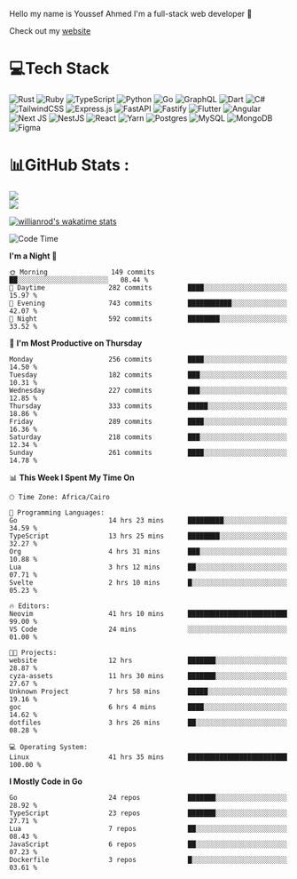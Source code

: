 Hello my name is Youssef Ahmed I'm a full-stack web developer 👋

Check out my [website](https://youssefahmed.vercel.app)
 
# 💻Tech Stack

![Rust](https://img.shields.io/badge/rust-%23000000.svg?style=for-the-badge&logo=rust&logoColor=white) ![Ruby](https://img.shields.io/badge/ruby-%23CC342D.svg?style=for-the-badge&logo=ruby&logoColor=white) ![TypeScript](https://img.shields.io/badge/typescript-%23007ACC.svg?style=for-the-badge&logo=typescript&logoColor=white) ![Python](https://img.shields.io/badge/python-3670A0?style=for-the-badge&logo=python&logoColor=ffdd54) ![Go](https://img.shields.io/badge/go-%2300ADD8.svg?style=for-the-badge&logo=go&logoColor=white) ![GraphQL](https://img.shields.io/badge/-GraphQL-E10098?style=for-the-badge&logo=graphql&logoColor=white) ![Dart](https://img.shields.io/badge/dart-%230175C2.svg?style=for-the-badge&logo=dart&logoColor=white) ![C#](https://img.shields.io/badge/c%23-%23239120.svg?style=for-the-badge&logo=c-sharp&logoColor=white) ![TailwindCSS](https://img.shields.io/badge/tailwindcss-%2338B2AC.svg?style=for-the-badge&logo=tailwind-css&logoColor=white) ![Express.js](https://img.shields.io/badge/express.js-%23404d59.svg?style=for-the-badge&logo=express&logoColor=%2361DAFB) ![FastAPI](https://img.shields.io/badge/FastAPI-005571?style=for-the-badge&logo=fastapi) ![Fastify](https://img.shields.io/badge/fastify-%23000000.svg?style=for-the-badge&logo=fastify&logoColor=white) ![Flutter](https://img.shields.io/badge/Flutter-%2302569B.svg?style=for-the-badge&logo=Flutter&logoColor=white) ![Angular](https://img.shields.io/badge/angular-%23DD0031.svg?style=for-the-badge&logo=angular&logoColor=white) ![Next JS](https://img.shields.io/badge/Next-black?style=for-the-badge&logo=next.js&logoColor=white) ![NestJS](https://img.shields.io/badge/nestjs-%23E0234E.svg?style=for-the-badge&logo=nestjs&logoColor=white) ![React](https://img.shields.io/badge/react-%2320232a.svg?style=for-the-badge&logo=react&logoColor=%2361DAFB) ![Yarn](https://img.shields.io/badge/yarn-%232C8EBB.svg?style=for-the-badge&logo=yarn&logoColor=white) ![Postgres](https://img.shields.io/badge/postgres-%23316192.svg?style=for-the-badge&logo=postgresql&logoColor=white) ![MySQL](https://img.shields.io/badge/mysql-%2300f.svg?style=for-the-badge&logo=mysql&logoColor=white) ![MongoDB](https://img.shields.io/badge/MongoDB-%234ea94b.svg?style=for-the-badge&logo=mongodb&logoColor=white)     ![Figma](https://img.shields.io/badge/figma-%23F24E1E.svg?style=for-the-badge&logo=figma&logoColor=white)

# 📊GitHub Stats :

![](https://github-readme-stats.vercel.app/api?username=joetifa2003&theme=tokyonight&hide_border=false&include_all_commits=false&count_private=false)<br/>
![](https://github-readme-streak-stats.herokuapp.com/?user=joetifa2003&theme=tokyonight&hide_border=false)<br/>

[![willianrod's wakatime stats](https://github-readme-stats.vercel.app/api/wakatime?username=joetifa2003&layout=compact)](https://github.com/anuraghazra/github-readme-stats)
<!--START_SECTION:waka-->
![Code Time](http://img.shields.io/badge/Code%20Time-3%2C070%20hrs%205%20mins-blue)

**I'm a Night 🦉** 

```text
🌞 Morning                149 commits         ██░░░░░░░░░░░░░░░░░░░░░░░   08.44 % 
🌆 Daytime                282 commits         ████░░░░░░░░░░░░░░░░░░░░░   15.97 % 
🌃 Evening                743 commits         ███████████░░░░░░░░░░░░░░   42.07 % 
🌙 Night                  592 commits         ████████░░░░░░░░░░░░░░░░░   33.52 % 
```
📅 **I'm Most Productive on Thursday** 

```text
Monday                   256 commits         ████░░░░░░░░░░░░░░░░░░░░░   14.50 % 
Tuesday                  182 commits         ███░░░░░░░░░░░░░░░░░░░░░░   10.31 % 
Wednesday                227 commits         ███░░░░░░░░░░░░░░░░░░░░░░   12.85 % 
Thursday                 333 commits         █████░░░░░░░░░░░░░░░░░░░░   18.86 % 
Friday                   289 commits         ████░░░░░░░░░░░░░░░░░░░░░   16.36 % 
Saturday                 218 commits         ███░░░░░░░░░░░░░░░░░░░░░░   12.34 % 
Sunday                   261 commits         ████░░░░░░░░░░░░░░░░░░░░░   14.78 % 
```


📊 **This Week I Spent My Time On** 

```text
🕑︎ Time Zone: Africa/Cairo

💬 Programming Languages: 
Go                       14 hrs 23 mins      █████████░░░░░░░░░░░░░░░░   34.59 % 
TypeScript               13 hrs 25 mins      ████████░░░░░░░░░░░░░░░░░   32.27 % 
Org                      4 hrs 31 mins       ███░░░░░░░░░░░░░░░░░░░░░░   10.88 % 
Lua                      3 hrs 12 mins       ██░░░░░░░░░░░░░░░░░░░░░░░   07.71 % 
Svelte                   2 hrs 10 mins       █░░░░░░░░░░░░░░░░░░░░░░░░   05.23 % 

🔥 Editors: 
Neovim                   41 hrs 10 mins      █████████████████████████   99.00 % 
VS Code                  24 mins             ░░░░░░░░░░░░░░░░░░░░░░░░░   01.00 % 

🐱‍💻 Projects: 
website                  12 hrs              ███████░░░░░░░░░░░░░░░░░░   28.87 % 
cyza-assets              11 hrs 30 mins      ███████░░░░░░░░░░░░░░░░░░   27.67 % 
Unknown Project          7 hrs 58 mins       █████░░░░░░░░░░░░░░░░░░░░   19.16 % 
goc                      6 hrs 4 mins        ████░░░░░░░░░░░░░░░░░░░░░   14.62 % 
dotfiles                 3 hrs 26 mins       ██░░░░░░░░░░░░░░░░░░░░░░░   08.28 % 

💻 Operating System: 
Linux                    41 hrs 35 mins      █████████████████████████   100.00 % 
```

**I Mostly Code in Go** 

```text
Go                       24 repos            ███████░░░░░░░░░░░░░░░░░░   28.92 % 
TypeScript               23 repos            ███████░░░░░░░░░░░░░░░░░░   27.71 % 
Lua                      7 repos             ██░░░░░░░░░░░░░░░░░░░░░░░   08.43 % 
JavaScript               6 repos             ██░░░░░░░░░░░░░░░░░░░░░░░   07.23 % 
Dockerfile               3 repos             █░░░░░░░░░░░░░░░░░░░░░░░░   03.61 % 
```




<!--END_SECTION:waka-->
